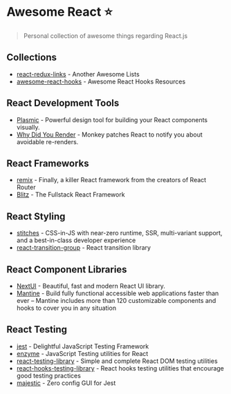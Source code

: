 # Awesome React ⭐
> Personal collection of awesome things regarding React.js 

## Collections
- [react-redux-links](https://github.com/markerikson/react-redux-links) - Another Awesome Lists
- [awesome-react-hooks](https://github.com/rehooks/awesome-react-hooks) - Awesome React Hooks Resources

## React Development Tools
 - [Plasmic](https://www.plasmic.app/) - Powerful design tool for building your React components visually.
 - [Why Did You Render](https://github.com/welldone-software/why-did-you-render) - Monkey patches React to notify you about avoidable re-renders.

## React Frameworks
 - [remix](https://remix.run/) - Finally, a killer React framework from the creators of React Router
 - [Blitz](https://blitzjs.com/) - The Fullstack React Framework

## React Styling
 - [stitches](https://github.com/modulz/stitches) - CSS-in-JS with near-zero runtime, SSR, multi-variant support, and a best-in-class developer experience
 - [react-transition-group](https://github.com/reactjs/react-transition-group/tree/v1-stable) - React transition library

## React Component Libraries
 - [NextUI](https://nextui.org/) - Beautiful, fast and modern React UI library.
 - [Mantine](https://mantine.dev/) - Build fully functional accessible web applications faster than ever – Mantine includes more than 120 customizable components and hooks to cover you in any situation

## React Testing
- [jest](https://github.com/facebook/jest) - Delightful JavaScript Testing Framework
- [enzyme](https://github.com/airbnb/enzyme) - JavaScript Testing utilities for React
- [react-testing-library](https://github.com/testing-library/react-testing-library) - Simple and complete React DOM testing utilities
- [react-hooks-testing-library](https://github.com/mpeyper/react-hooks-testing-library) - React hooks testing utilities that encourage good testing practices
- [majestic](https://github.com/Raathigesh/majestic) - Zero config GUI for Jest
